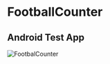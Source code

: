 # FootballCounter
## Android Test App

![FootbalCounter](https://lh3.googleusercontent.com/qhI_aT4Al9UNKluD9ezidakccsOMEtA6JylRZPOPnDrqGggdUAXxYdMjNnirUhzddGcKO2s2SpSIXR-aQNau=w1920-h1079-rw)



